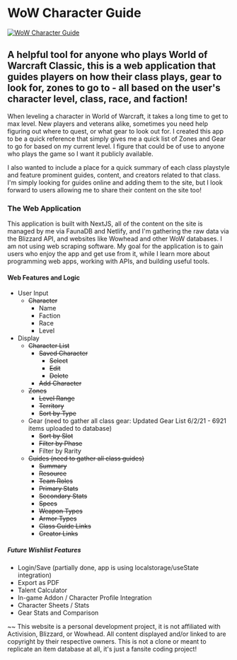 # WoW Character Guide

[![WoW Character Guide](https://res.cloudinary.com/david-torres-design/image/upload/w_1676,h_1036,c_fill/v1619421531/wow-character-guide/gitrepo_niopos.jpg)](https://wow-character-guide.netlify.app/)

## A helpful tool for anyone who plays World of Warcraft Classic, this is a web application that guides players on how their class plays, gear to look for, zones to go to - all based on the user's character level, class, race, and faction!

When leveling a character in World of Warcraft, it takes a long time to get to max level. New players and veterans alike, sometimes you need help figuring out where to quest, or what gear to look out for. I created this app to be a quick reference that simply gives me a quick list of Zones and Gear to go for based on my current level. I figure that could be of use to anyone who plays the game so I want it publicly available.

I also wanted to include a place for a quick summary of each class playstyle and feature prominent guides, content, and creators related to that class. I'm simply looking for guides online and adding them to the site, but I look forward to users allowing me to share their content on the site too!

### The Web Application

This application is built with NextJS, all of the content on the site is managed by me via FaunaDB and Netlify, and I'm gathering the raw data via the Blizzard API, and websites like Wowhead and other WoW databases. I am not using web scraping software. My goal for the application is to gain users who enjoy the app and get use from it, while I learn more about programming web apps, working with APIs, and building useful tools.

#### Web Features and Logic

- User Input
  - ~~Character~~
    - Name
    - Faction
    - Race
    - Level
- Display
  - ~~Character List~~
    - ~~Saved Character~~
      - ~~Select~~
      - ~~Edit~~
      - ~~Delete~~
    - ~~Add Character~~
  - ~~Zones~~
    - ~~Level Range~~
    - ~~Territory~~
    - ~~Sort by Type~~
  - Gear (need to gather all class gear: Updated Gear List 6/2/21 - 6921 items uploaded to database)
    - ~~Sort by Slot~~
    - ~~Filter by Phase~~
    - Filter by Rarity
  - ~~Guides (need to gather all class guides)~~
    - ~~Summary~~
    - ~~Resource~~
    - ~~Team Roles~~
    - ~~Primary Stats~~
    - ~~Secondary Stats~~
    - ~~Specs~~
    - ~~Weapon Types~~
    - ~~Armor Types~~
    - ~~Class Guide Links~~
    - ~~Creator Links~~

##### Future Wishlist Features

- Login/Save (partially done, app is using localstorage/useState integration)
- Export as PDF
- Talent Calculator
- In-game Addon / Character Profile Integration
- Character Sheets / Stats
- Gear Stats and Comparison

~~
This website is a personal development project, it is not affiliated with Activision, Blizzard, or Wowhead. All content displayed and/or linked to are copyright by their respective owners. This is not a clone or meant to replicate an item database at all, it's just a fansite coding project!
